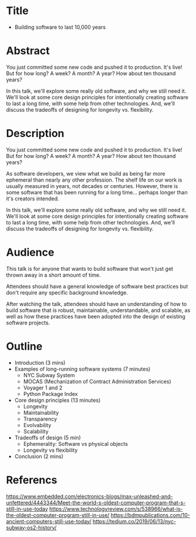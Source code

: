 # Title

* Building software to last 10,000 years

# Abstract

You just committed some new code and pushed it to production. It's live! But for how long? A week? A month? A year? How about ten thousand years?

In this talk, we'll explore some really old software, and why we still need it.  We'll look at some core design principles for intentionally creating software to last a long time, with some help from other technologies. And, we'll discuss the tradeoffs of designing for longevity vs. flexibility.

# Description

You just committed some new code and pushed it to production. It's live! But for how long? A week? A month? A year? How about ten thousand years?

As software developers, we view what we build as being far more ephemeral than nearly any other profession. The shelf life on our work is usually measured in years, not decades or centuries. However, there is some software that has been running for a long time...  perhaps longer than it's creators intended.

In this talk, we'll explore some really old software, and why we still need it.  We'll look at some core design principles for intentionally creating software to last a long time, with some help from other technologies. And, we'll discuss the tradeoffs of designing for longevity vs. flexibility.

# Audience

This talk is for anyone that wants to build software that won't just get thrown away in a short amount of time.

Attendees should have a general knowledge of software best practices but don't require any specific background knowledge.

After watching the talk, attendees should have an understanding of how to build software that is robust, maintainable, understandable, and scalable, as well as how these practices have been adopted into the design of existing software projects.

# Outline

* Introduction (3 mins)
* Examples of long-running software systems (7 minutes)
    * NYC Subway System
    * MOCAS (Mechanization of Contract Administration Services)
    * Voyager 1 and 2
    * Python Package Index
* Core design principles (13 minutes)
    * Longevity
    * Maintainability
    * Transparency
    * Evolvability
    * Scalability
* Tradeoffs of design (5 min)
    * Ephemerality: Software vs physical objects
    * Longevity vs flexibility
* Conclusion (2 mins)

# Referencs

https://www.embedded.com/electronics-blogs/max-unleashed-and-unfettered/4443344/Meet-the-world-s-oldest-computer-program-that-s-still-in-use-today
https://www.technologyreview.com/s/538966/what-is-the-oldest-computer-program-still-in-use/
https://bdmpublications.com/10-ancient-computers-still-use-today/
https://tedium.co/2019/06/13/nyc-subway-os2-history/

